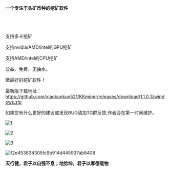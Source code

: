 __一个专注于头矿币种的挖矿软件__


<svg width="300" height="40" xmlns="http://www.w3.org/2000/svg">
  <text x="10" y="25" 
        fill="url(#gradient)" 
        font-size="22" 
        font-weight="bold"
        font-family="Arial">
    <linearGradient id="gradient" x1="0%" y1="0%" x2="100%" y2="0%">
      <stop offset="0%" stop-color="#FF0000"/>
      <stop offset="100%" stop-color="#0000FF"/>
    </linearGradient>
    渐变彩色文字
  </text>
</svg>




支持多卡挖矿

支持nvidia/AMD/intel的GPU挖矿

支持AMD/intel的CPU挖矿

公益、免费、无抽水。

做最好的挖矿软件！

最新版下载地址：https://github.com/xiaokunkun521/KKminer/releases/download/1.1.0.3/windows.zip

如果您有什么更好的建议或发现BUG请加TG群反馈,作者会在第一时间维护。

![1](https://github.com/user-attachments/assets/461afbf3-178f-40af-af9c-765209895539)

![2](https://github.com/user-attachments/assets/580bf959-bd32-4682-a459-11608b28c57c)

![3](https://github.com/user-attachments/assets/00d1a7b7-d736-4f28-84b6-06399433ee40)

![f2e453834305fc9b914d445937ab8408](https://github.com/user-attachments/assets/01bcfcc3-a23e-439d-bf40-0143d36dfc07)

__天行健，君子以自强不息；地势坤，君子以厚德载物__


